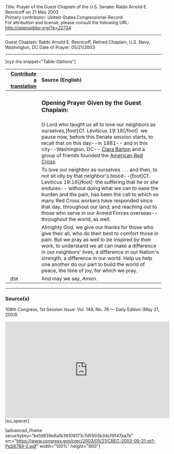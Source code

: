 <html>
<head></head>
<body>
Title: Prayer of the Guest Chaplain of the U.S. Senate: Rabbi Arnold E. Resnicoff on 21 May 2003<br />
Primary contributor: United-States.Congressional-Record<br />
For attribution and license, please consult the following URL: <a href="http://opensiddur.org/?p=22734">http://opensiddur.org/?p=22734</a>
<p />
<hr />

Guest Chaplain: Rabbi Arnold E. Resnicoff, Retired Chaplain, U.S. Navy, Washington, DC
Date of Prayer: 05/21/2003

<hr />

[xyz-ihs snippet="Table-Options"]<table style="margin-left: auto; margin-right: auto;" class="draggable">
<thead><tr><th id="x" style="text-align: right;"><a href="/contributing/upload/">Contribute a translation</a></th><th style="text-align: left;">Source (English)</th></tr></thead>
<tbody>
<tr><td style="vertical-align:top;">
<div class="liturgy" lang="he">

</span></div></td>
 
<td style="vertical-align:top;">
<div class="english" lang="en">
<h3>Opening Prayer Given by the Guest Chaplain:</h3>
</div></td></tr>


<tr><td style="vertical-align:top;">
<div class="liturgy" lang="he">

</span></div></td>
 
<td style="vertical-align:top;">
<div class="english" lang="en">
O Lord who taught us all to love our neighbors as ourselves,[foot]Cf. Leviticus 19:18[/foot]&nbsp;
we pause now, before this Senate session starts, 
to recall that on this day--in 1881--
and in this city--Washington, DC--
<a href="https://en.wikipedia.org/wiki/Clara_Barton">Clara Barton</a> and a group of friends 
founded the <a href="https://en.wikipedia.org/wiki/American_Red_Cross">American Red Cross</a>.
</div></td></tr>


<tr><td style="vertical-align:top;">
<div class="liturgy" lang="he">

</span></div></td>
 
<td style="vertical-align:top;">
<div class="english" lang="en">
To love our neighbor as ourselves . . . 
and then, to not sit idly by that neighbor's blood--[foot]Cf. Leviticus 19:16[/foot]&nbsp;
the suffering that he or she endures--
without doing what we can 
to ease the burden and the pain, 
has been the call to which so many Red Cross workers 
have responded since that day, 
throughout our land; 
and reaching out to those who serve in our Armed Forces overseas--
throughout the world, as well.
</div></td></tr>


<tr><td style="vertical-align:top;">
<div class="liturgy" lang="he">

</span></div></td>
 
<td style="vertical-align:top;">
<div class="english" lang="en">
Almighty God, 
we give our thanks for those who give their all, 
who do their best to comfort those in pain. 
But we pray as well to be inspired by their work, 
to understand we all can make a difference in our neighbors' lives, 
a difference in our Nation's strength, 
a difference in our world. 
Help us help one another do our part 
to build the world of peace, 
the time of joy, 
for which we pray. 
</div></td></tr>


<tr><td style="vertical-align:top;">
<div class="liturgy" lang="he">
&nbsp;
אָמֵן׃
</span></div></td>
 
<td style="vertical-align:top;">
<div class="english" lang="en">
And may we say, 
<em>Amen.</em>
</div></td></tr>
</tbody></table>

<hr />

<h3>Source(s)</h3>

108th Congress, 1st Session
Issue: Vol. 149, No. 76 — Daily Edition (May 21, 2003)

<iframe width=530 height=312 src='https://www.c-span.org/video/standalone/?c4507021/rabbi-arnold-resnicoff-us-navy' allowfullscreen='allowfullscreen' frameborder=0></iframe>[su_spacer]

[advanced_iframe securitykey="be1d939e6a1b36109171c7d5503b34cf9147aa7b" src="https://www.congress.gov/crec/2003/05/21/CREC-2003-05-21-pt1-PgS6789-2.pdf" width="100%" height="900"]
</body>
</html>